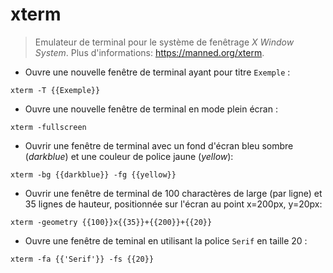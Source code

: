 # xterm

> Emulateur de terminal pour le système de fenêtrage _X Window System_.
> Plus d'informations: <https://manned.org/xterm>.

- Ouvre une nouvelle fenêtre de terminal ayant pour titre `Exemple` : 

`xterm -T {{Exemple}}`

- Ouvre une nouvelle fenêtre de terminal en mode plein écran :

`xterm -fullscreen`

- Ouvrir une fenêtre de terminal avec un fond d'écran bleu sombre (_darkblue_) et une couleur de police jaune (_yellow_):
 
`xterm -bg {{darkblue}} -fg {{yellow}}`

- Ouvrir une fenêtre de terminal de 100 charactères de large (par ligne) et 35 lignes de hauteur, positionnée sur l'écran au point x=200px, y=20px:
 
`xterm -geometry {{100}}x{{35}}+{{200}}+{{20}}`

- Ouvre une fenêtre de teminal en utilisant la police `Serif` en taille 20 :

`xterm -fa {{'Serif'}} -fs {{20}}`

